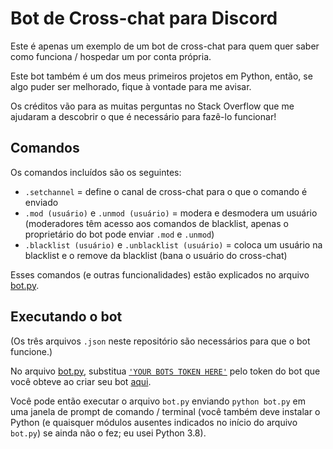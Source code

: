 # Bot de Cross-chat para Discord
Este é apenas um exemplo de um bot de cross-chat para quem quer saber como funciona / hospedar um por conta própria.

Este bot também é um dos meus primeiros projetos em Python, então, se algo puder ser melhorado, fique à vontade para me avisar.

Os créditos vão para as muitas perguntas no Stack Overflow que me ajudaram a descobrir o que é necessário para fazê-lo funcionar!

## Comandos
Os comandos incluídos são os seguintes:
- `.setchannel` = define o canal de cross-chat para o que o comando é enviado
- `.mod (usuário)` e `.unmod (usuário)` = modera e desmodera um usuário (moderadores têm acesso aos comandos de blacklist, apenas o proprietário do bot pode enviar `.mod` e `.unmod`)
- `.blacklist (usuário)` e `.unblacklist (usuário)` = coloca um usuário na blacklist e o remove da blacklist (bana o usuário do cross-chat)

Esses comandos (e outras funcionalidades) estão explicados no arquivo [bot.py](https://github.com/go-off-i-guess/cross-chat/blob/master/bot.py).

## Executando o bot
(Os três arquivos `.json` neste repositório são necessários para que o bot funcione.)

No arquivo [bot.py](https://github.com/go-off-i-guess/cross-chat/blob/master/bot.py), substitua [`'YOUR BOTS TOKEN HERE'`](https://github.com/go-off-i-guess/cross-chat/blob/master/bot.py#L6) pelo token do bot que você obteve ao criar seu bot [aqui](https://discord.com/developers/applications).

Você pode então executar o arquivo `bot.py` enviando `python bot.py` em uma janela de prompt de comando / terminal (você também deve instalar o Python (e quaisquer módulos ausentes indicados no início do arquivo `bot.py`) se ainda não o fez; eu usei Python 3.8).
